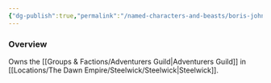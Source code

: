 ```yaml
---
{"dg-publish":true,"permalink":"/named-characters-and-beasts/boris-johnson/","tags":["NPC"],"updated":"2025-02-13T18:24:16.065+00:00"}
---
```



### Overview 
Owns the [[Groups & Factions/Adventurers Guild\|Adventurers Guild]] in [[Locations/The Dawn Empire/Steelwick/Steelwick\|Steelwick]].